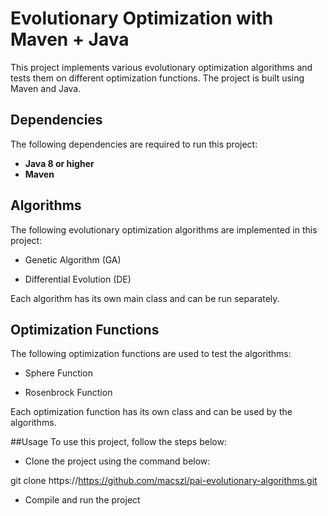 # Evolutionary Optimization with Maven + Java
This project implements various evolutionary optimization algorithms and tests them on different optimization functions. The project is built using Maven and Java.

## Dependencies

The following dependencies are required to run this project:

- **Java 8 or higher**
- **Maven**

## Algorithms

The following evolutionary optimization algorithms are implemented in this project:

- Genetic Algorithm (GA)

- Differential Evolution (DE)

Each algorithm has its own main class and can be run separately.

## Optimization Functions
The following optimization functions are used to test the algorithms:

- Sphere Function

- Rosenbrock Function

Each optimization function has its own class and can be used by the algorithms.

##Usage
To use this project, follow the steps below:

- Clone the project using the command below:

git clone https://https://github.com/macszl/pai-evolutionary-algorithms.git

- Compile and run the project
